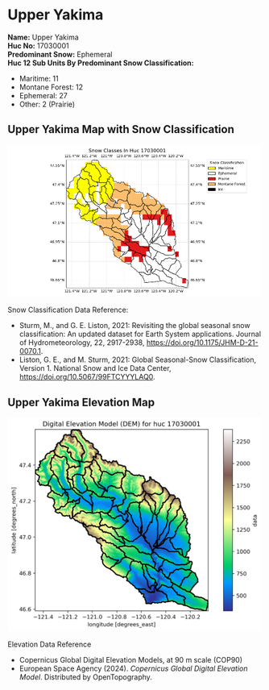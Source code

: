 # Upper Yakima


**Name:**             Upper Yakima <br>
**Huc No:**           17030001 <br> 
**Predominant Snow:** Ephemeral <br>
**Huc 12 Sub Units By Predominant Snow Classification:**
- Maritime: 11
- Montane Forest: 12
- Ephemeral: 27
- Other: 2 (Prairie)


## Upper Yakima Map with Snow Classification 

![Snow Classes Map](../basic_maps/Snow_classes_in_17030001.png)

Snow Classification Data Reference: 
- Sturm, M., and G. E. Liston, 2021: Revisiting the global seasonal snow classification: An updated dataset for Earth System applications.  Journal of Hydrometeorology, 22, 2917-2938, https://doi.org/10.1175/JHM-D-21-0070.1.
- Liston, G. E., and M. Sturm, 2021: Global Seasonal-Snow Classification, Version 1. National Snow and Ice Data Center, https://doi.org/10.5067/99FTCYYYLAQ0.

## Upper Yakima Elevation Map 
![Elevation Map](../basic_maps/dem_huc17030001.png)

Elevation Data Reference 
- Copernicus Global Digital Elevation Models, at 90 m scale (COP90)
- European Space Agency (2024).  <i>Copernicus Global Digital Elevation Model</i>.  Distributed by OpenTopography. 
